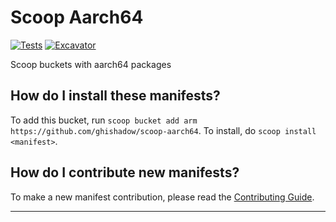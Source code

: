 # Scoop Aarch64

<!-- Uncomment the following line after replacing placeholders -->
[![Tests](https://github.com/ghishadow/scoop-aarch64/actions/workflows/ci.yml/badge.svg)](https://github.com/ghishadow/scoop-aarch64/actions/workflows/ci.yml) [![Excavator](https://github.com/ghishadow/scoop-aarch64/actions/workflows/excavator.yml/badge.svg)](https://github.com/ghishadow/scoop-aarch64/actions/workflows/excavator.yml)

Scoop buckets with aarch64 packages

How do I install these manifests?
---------------------------------

To add this bucket, run `scoop bucket add arm https://github.com/ghishadow/scoop-aarch64`. To install, do `scoop install <manifest>`.

How do I contribute new manifests?
----------------------------------

To make a new manifest contribution, please read the [Contributing Guide](https://github.com/ScoopInstaller/.github/blob/main/.github/CONTRIBUTING.md).

----

